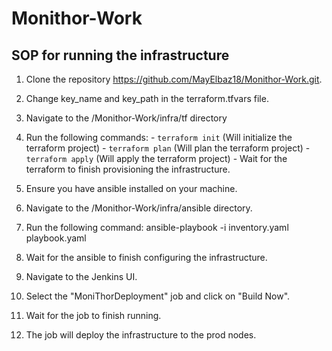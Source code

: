 # Monithor-Work

## SOP for running the infrastructure

1. Clone the repository https://github.com/MayElbaz18/Monithor-Work.git.
2. Change key_name and key_path in the terraform.tfvars file.
3. Navigate to the /Monithor-Work/infra/tf directory
4. Run the following commands:
        - ```terraform init``` (Will initialize the terraform project)
        - ```terraform plan``` (Will plan the terraform project)
        - ```terraform apply``` (Will apply the terraform project)
        - Wait for the terraform to finish provisioning the infrastructure.

5. Ensure you have ansible installed on your machine.
6. Navigate to the /Monithor-Work/infra/ansible directory.
7. Run the following command:
    ansible-playbook -i inventory.yaml playbook.yaml

8. Wait for the ansible to finish configuring the infrastructure.

9. Navigate to the Jenkins UI.

10. Select the "MoniThorDeployment" job and click on "Build Now".

11. Wait for the job to finish running.

12. The job will deploy the infrastructure to the prod nodes.
